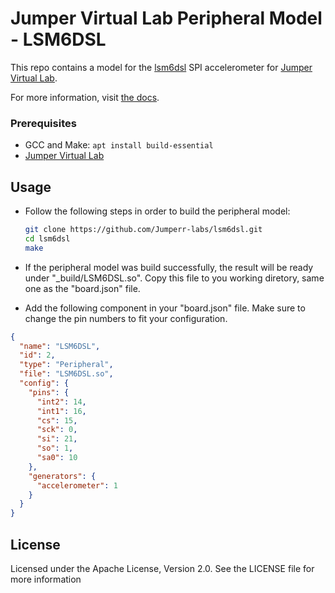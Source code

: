# Jumper Virtual Lab Peripheral Model - LSM6DSL
This repo contains a model for the [lsm6dsl](http://www.st.com/en/mems-and-sensors/lsm6dsl.html) SPI accelerometer for [Jumper Virtual Lab](https://vlab.jumper.io).

For more information, visit [the docs](https://docs.jumper.io).

### Prerequisites
- GCC and Make: `apt install build-essential`
- [Jumper Virtual Lab](https://docs.jumper.io)

## Usage
- Follow the following steps in order to build the peripheral model:

  ```bash
  git clone https://github.com/Jumperr-labs/lsm6dsl.git
  cd lsm6dsl
  make
  ```

- If the peripheral model was build successfully, the result will be ready under "_build/LSM6DSL.so".
Copy this file to you working diretory, same one as the "board.json" file.
- Add the following component in your "board.json" file. Make sure to change the pin numbers to fit your configuration.

```json
{
  "name": "LSM6DSL",
  "id": 2,
  "type": "Peripheral",
  "file": "LSM6DSL.so",
  "config": {
    "pins": {
      "int2": 14,
      "int1": 16,
      "cs": 15,
      "sck": 0,
      "si": 21,
      "so": 1,
      "sa0": 10
    },
    "generators": {
      "accelerometer": 1
    }
  }
}
```

## License
Licensed under the Apache License, Version 2.0. See the LICENSE file for more information
